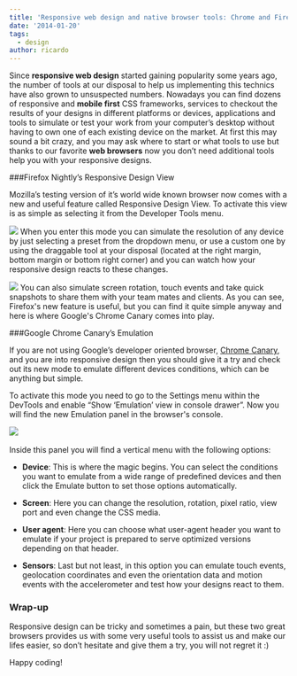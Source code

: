 ```yaml
---
title: 'Responsive web design and native browser tools: Chrome and Firefox'
date: '2014-01-20'
tags:
  - design
author: ricardo
---
```


Since 
**responsive web design**
 started gaining popularity some years ago, the number of tools at our disposal to help us implementing this technics have also grown to unsuspected numbers. Nowadays you can find dozens of responsive and 
**mobile first**
 CSS frameworks, services to checkout the results of your designs in different platforms or devices, applications and tools to simulate or test your work from your computer’s desktop without having to own one of each existing device on the market. At first this may sound a bit crazy, and you may ask where to start or what tools to use but thanks to our favorite 
**web browsers**
 now you don’t need additional tools help you with your responsive designs.


###Firefox Nightly’s Responsive Design View

Mozilla’s testing version of it’s world wide known browser now comes with a new and useful feature called 
Responsive Design View. To activate this view is as simple as selecting it from the 
Developer Tools menu.

![](https://diacode-blog.s3-eu-west-1.amazonaws.com/2014/01/Captura-de-pantalla-2014-01-17-a-las-15.09.04.png)
When you enter this mode you can simulate the resolution of any device by just selecting a preset from the dropdown menu, or use a custom one by using the draggable tool at your disposal (located at the right margin, bottom margin or bottom right corner) and you can watch how your responsive design reacts to these changes.

![](https://diacode-blog.s3-eu-west-1.amazonaws.com/2014/01/Captura-de-pantalla-2014-01-17-a-las-15.33.25.png)
You can also simulate screen rotation, touch events and take quick snapshots to share them with your team mates and clients. As you can see, Firefox's new feature is useful, but you can find it quite simple anyway and here is where Google's Chrome Canary comes into play.

###Google Chrome Canary’s Emulation

If you are not using Google’s developer oriented browser, 
[Chrome Canary](https://www.google.com/intl/en/chrome/browser/canary.html), and you are into responsive design then you should give it a try and check out its new mode to emulate different devices conditions, which can be anything but simple.

To activate this mode you need to go to the 
Settings menu within the 
DevTools and enable “Show ‘Emulation’ view in console drawer”. Now you will find the new 
Emulation panel in the browser's console.

![](https://diacode-blog.s3-eu-west-1.amazonaws.com/2014/01/Captura-de-pantalla-2014-01-20-a-las-08.11.31.png)
 

Inside this panel you will find a vertical menu with the following options:

* **Device**: This is where the magic begins. You can select the conditions you want to emulate from a wide range of predefined devices and then click the 
Emulate button to set those options automatically.
	
* **Screen**: Here you can change the resolution, rotation, pixel ratio, view port and even change the CSS media.
	
* **User agent**: Here you can choose what 
user-agent header you want to emulate if your project is prepared to serve optimized versions depending on that header.
	
* **Sensors**: Last but not least, in this option you can emulate touch events, geolocation coordinates and even the orientation data and motion events with the accelerometer and test how your designs react to them.

### Wrap-up

Responsive design can be tricky and sometimes a pain, but these two great browsers provides us with some very useful tools to assist us and make our lifes easier, so don’t hesitate and give them a try, you will not regret it :)

Happy coding!
